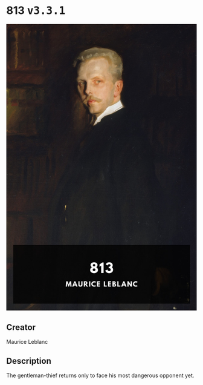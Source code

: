 
# 813 <kbd>v3.3.1</kbd>

<center>
  <img src="./cover-1024.jpg"/>
</center>

## Creator
Maurice Leblanc

## Description
The gentleman-thief returns only to face his most dangerous opponent yet.
